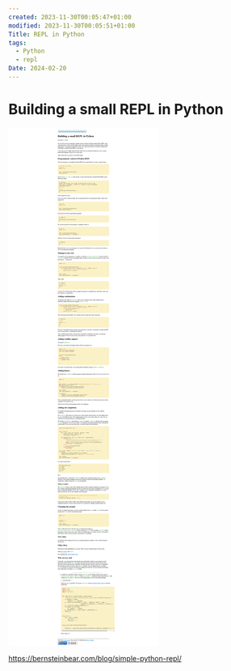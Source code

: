 ```yaml
---
created: 2023-11-30T00:05:47+01:00
modified: 2023-11-30T00:05:51+01:00
Title: REPL in Python
tags:
  - Python
  - repl
Date: 2024-02-20
---
```


# Building a small REPL in Python

![](_asset/2023-11-30_BuildingREPLPython_image_1.png)

https://bernsteinbear.com/blog/simple-python-repl/
